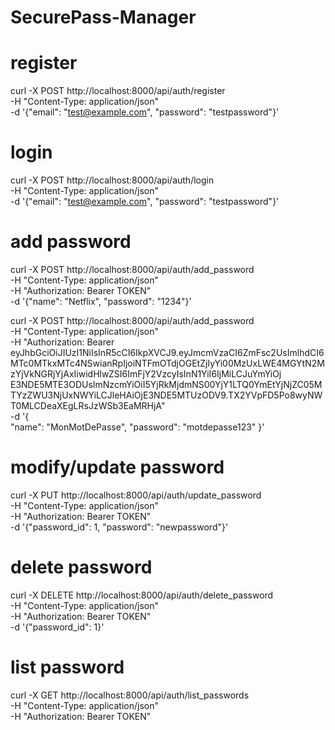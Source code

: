 # SecurePass-Manager 

# register
curl -X POST http://localhost:8000/api/auth/register \
     -H "Content-Type: application/json" \
     -d '{"email": "test@example.com", "password": "testpassword"}'

# login
curl -X POST http://localhost:8000/api/auth/login \
     -H "Content-Type: application/json" \
     -d '{"email": "test@example.com", "password": "testpassword"}'

# add password
curl -X POST http://localhost:8000/api/auth/add_password \
     -H "Content-Type: application/json" \
     -H "Authorization: Bearer TOKEN" \
     -d '{"name": "Netflix", "password": "1234"}'

curl -X POST http://localhost:8000/api/auth/add_password \
     -H "Content-Type: application/json" \
     -H "Authorization: Bearer eyJhbGciOiJIUzI1NiIsInR5cCI6IkpXVCJ9.eyJmcmVzaCI6ZmFsc2UsImlhdCI6MTc0MTkxMTc4NSwianRpIjoiNTFmOTdjOGEtZjIyYi00MzUxLWE4MGYtN2MzYjVkNGRjYjAxIiwidHlwZSI6ImFjY2VzcyIsInN1YiI6IjMiLCJuYmYiOj
E3NDE5MTE3ODUsImNzcmYiOiI5YjRkMjdmNS00YjY1LTQ0YmEtYjNjZC05MTYzZWU3NjUxNWYiLCJleHAiOjE3NDE5MTUzODV9.TX2YVpFD5Po8wyNWT0MLCDeaXEgLRsJzWSb3EaMRHjA" \
     -d '{                         
           "name": "MonMotDePasse",
           "password": "motdepasse123"
         }'

# modify/update password
curl -X PUT http://localhost:8000/api/auth/update_password \
     -H "Content-Type: application/json" \
     -H "Authorization: Bearer TOKEN" \
     -d '{"password_id": 1, "password": "newpassword"}'

# delete password
curl -X DELETE http://localhost:8000/api/auth/delete_password \
     -H "Content-Type: application/json" \
     -H "Authorization: Bearer TOKEN" \
     -d '{"password_id": 1}'
  
# list password 
curl -X GET http://localhost:8000/api/auth/list_passwords \
     -H "Content-Type: application/json" \
     -H "Authorization: Bearer TOKEN"

